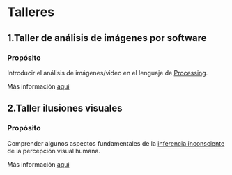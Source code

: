 # Talleres

## 1.Taller de análisis de imágenes por software

### Propósito

Introducir el análisis de imágenes/video en el lenguaje de [Processing](https://processing.org/).

Más información [aqui](https://github.com/cdj-visual-2019-1/unificado/tree/master/taller1)

## 2.Taller ilusiones visuales

### Propósito

Comprender algunos aspectos fundamentales de la [inferencia inconsciente](https://github.com/VisualComputing/Cognitive) de la percepción visual humana.

Más información [aqui](https://github.com/cdj-visual-2019-1/unificado/tree/master/taller2)
